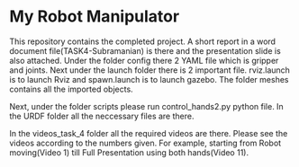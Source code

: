 # My Robot Manipulator

This repository contains the completed project. A short report in a word document file(TASK4-Subramanian) is there and the presentation slide is also attached. Under the folder config there 2 YAML file which is gripper and joints. Next under the launch folder there is 2 important file. rviz.launch is to launch Rviz and spawn.launch is to launch gazebo. The folder meshes contains all the imported objects. 

Next, under the folder scripts please run control_hands2.py python file. In the URDF folder all the neccessary files are there.

In the videos_task_4 folder all the required videos are there. Please see the videos according to the numbers given. For example, starting from Robot moving(Video 1) till Full Presentation using both hands(Video 11). 
